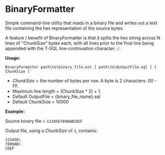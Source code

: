 # BinaryFormatter

Simple command-line utility that reads in a binary file and writes out a
text file containing the hex representation of the source bytes.

A feature / benefit of BinaryFormatter is that it splits the hex string
across N lines of "ChunkSize" bytes each, with all lines prior to the
final line being appended with the T-SQL line-continuation character: `/`.

**Usage:**

`BinaryFormatter path\to\binary_file.ext [ path\to\OutputFile.sql ] [ ChunkSize ]`

* _ChunkSize_ = the number of bytes per row. A byte is 2 characters: 00 - FF.
* Maximum line length = (ChunkSize * 2) + 1.
* Default OutputFile = {binary_file_name}.sql
* Default ChunkSize = 10000

**Example:**

Source binary file = `1234567890ABCDEF`

Output file, using a _ChunkSize_ of `3`, contains:

```
123456\
7890AB\
CDEF
```

